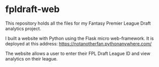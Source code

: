 # fpldraft-web
This repository holds all the files for my Fantasy Premier League Draft analytics project.

I built a website with Python using the Flask micro web-framework. It is deployed at this address: https://notanotherfan.pythonanywhere.com/

The website allows a user to enter their FPL Draft League ID and view analytics on their league.
